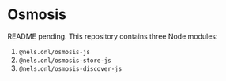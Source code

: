 # Osmosis

README pending. This repository contains three Node modules:

1. `@nels.onl/osmosis-js`
2. `@nels.onl/osmosis-store-js`
3. `@nels.onl/osmosis-discover-js`
